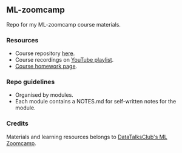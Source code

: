 ## ML-zoomcamp
Repo for my ML-zoomcamp course materials.

### Resources
* Course repository [here](https://github.com/DataTalksClub/machine-learning-zoomcamp).
* Course recordings on [YouTube playlist](https://www.youtube.com/playlist?list=PL3MmuxUbc_hIhxl5Ji8t4O6lPAOpHaCLR).
* [Course homework page](https://courses.datatalks.club/ml-zoomcamp-2024/).

### Repo guidelines
* Organised by modules.
* Each module contains a NOTES.md for self-written notes for the module.

### Credits
Materials and learning resources belongs to [DataTalksClub's ML Zoomcamp](https://github.com/DataTalksClub/machine-learning-zoomcamp).